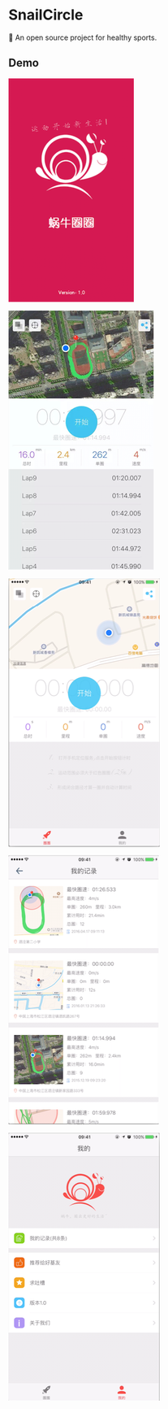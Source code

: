 # SnailCircle
🚀 An open source project for healthy sports.

## Demo
![](https://github.com/liubin1777/SnailCircle/blob/master/Screenshots/Screen%20Shot%202016-08-14%20at%2013.07.49.png?raw=true)

![](https://github.com/liubin1777/SnailCircle/blob/master/Screenshots/Screen%20Shot%202016-08-14%20at%2013.08.14.png?raw=true)

![](https://github.com/liubin1777/SnailCircle/blob/master/Screenshots/Screen%20Shot%202016-08-14%20at%2013.08.26.png?raw=true)

![](https://github.com/liubin1777/SnailCircle/blob/master/Screenshots/Screen%20Shot%202016-08-14%20at%2013.08.36.png?raw=true)

![](https://github.com/liubin1777/SnailCircle/blob/master/Screenshots/Screen%20Shot%202016-08-14%20at%2013.08.47.png?raw=true)
